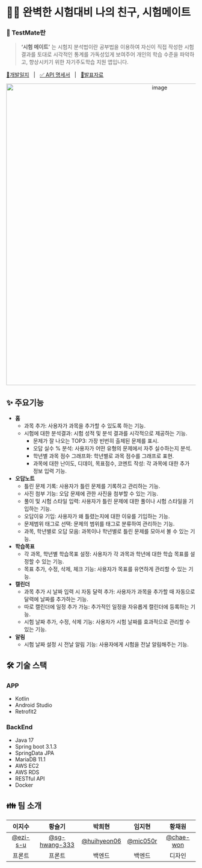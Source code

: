 # ✍🏻 완벽한 시험대비 나의 친구, 시험메이트 
### 📜 TestMate란
> **‘시험 메이트’** 는 시험지 분석법이란 공부법을 이용하여 자신이 직접 작성한 시험 결과를 토대로 시각적인 통계를 가독성있게 보여주어 개인의 학습 수준을 파악하고, 향상시키기 위한 자기주도학습 지원 앱입니다.
>
<div align="left">
  <p>
    <a href="https://upbeat-cloudberry-c89.notion.site/cd9c20bf88f446dc9b552480b63e3892?v=5b61091d1803461faf2aab4902316278&pvs=4">📘개발일지</a>
    &nbsp; | &nbsp; 
    <a href="https://upbeat-cloudberry-c89.notion.site/API-52fb8a25ed6a40edbf6b2691bddbe3ab?pvs=4">✅ API 명세서</a>
    &nbsp; | &nbsp; 
    <a href="https://github.com/2023-Test-mate/.github/blob/main/%EC%8B%9C%ED%97%98%EB%A9%94%EC%9D%B4%ED%8A%B8%20%EA%B2%B0%EC%84%A0%ED%8F%89%EA%B0%80.pptx">📌발표자료</a>
  </p>
</div>


<div align="center">
<img width="800" alt="image" src="https://github.com/2023-Test-mate/.github/assets/103114387/8607cae2-8865-4a22-bd82-a9089f01478a">
</div>

## ✨ 주요기능
- **홈**
    - 과목 추가: 사용자가 과목을 추가할 수 있도록 하는 기능.
    - 시험에 대한 분석결과: 시험 성적 및 분석 결과를 시각적으로 제공하는 기능.
        - 문제가 잘 나오는 TOP3: 가장 빈번히 출제된 문제를 표시.
        - 오답 실수 % 분석: 사용자가 어떤 유형의 문제에서 자주 실수하는지 분석.
        - 학년별 과목 점수 그래프화: 학년별로 과목 점수를 그래프로 표현.
        - 과목에 대한 난이도, 디데이, 목표점수, 코멘트 작성: 각 과목에 대한 추가 정보 입력 기능.
- **오답노트**
    - 틀린 문제 기록: 사용자가 틀린 문제를 기록하고 관리하는 기능.
    - 사진 첨부 기능: 오답 문제에 관한 사진을 첨부할 수 있는 기능.
    - 풀이 및 시험 스타일 입력: 사용자가 틀린 문제에 대한 풀이나 시험 스타일을 기입하는 기능.
    - 오답이유 기입: 사용자가 왜 틀렸는지에 대한 이유를 기입하는 기능.
    - 문제범위 태그로 선택: 문제의 범위를 태그로 분류하여 관리하는 기능.
    - 과목, 학년별로 오답 모음: 과목이나 학년별로 틀린 문제를 모아서 볼 수 있는 기능.
- **학습목표**
    - 각 과목, 학년별 학습목표 설정: 사용자가 각 과목과 학년에 대한 학습 목표를 설정할 수 있는 기능.
    - 목표 추가, 수정, 삭제, 체크 기능: 사용자가 목표를 유연하게 관리할 수 있는 기능.
- **캘린더**
    - 과목 추가 시 날짜 입력 시 자동 달력 추가: 사용자가 과목을 추가할 때 자동으로 달력에 날짜를 추가하는 기능.
    - 따로 캘린더에 일정 추가 가능: 추가적인 일정을 자유롭게 캘린더에 등록하는 기능.
    - 시험 날짜 추가, 수정, 삭제 기능: 사용자가 시험 날짜를 효과적으로 관리할 수 있는 기능.
- **알림**
    - 시험 날짜 설정 시 전날 알림 기능: 사용자에게 시험을 전날 알림해주는 기능.
 

## 🛠 기술 스택
### APP
- Kotlin  
- Android Studio
- Retrofit2

### BackEnd
- Java 17
- Spring boot 3.1.3
- SpringData JPA
- MariaDB 11.1
- AWS EC2
- AWS RDS
- RESTful API
- Docker
  

## 👪 팀 소개

| 이지수 | 황슬기 | 박희현 | 임지현 | 황채원 |                                                                                                        
| :-----------: | :---------------: | :-------------: | :-------------: | :-------------: | 
|   [@ezi-s-u](https://github.com/ezi-s-u)   |    [@sg-hwang-333](https://github.com/sg-hwang-333)  | [@huihyeon06](https://github.com/huihyeon06)  |  [@mic050r](https://github.com/mic050r)  |  [@chae-won]()  |
| 프론트 | 프론트 | 백엔드 | 백엔드 | 디자인 | 

